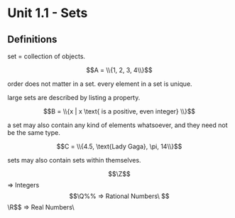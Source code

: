 # Unit 1.1 - Sets

## Definitions

set = collection of objects.

$$A = \\{1, 2, 3, 4\\}$$

order does not matter in a set.
every element in a set is unique. 

large sets are described by listing a property.

$$B = \\{x | x \text{ is a positive, even integer} \\}$$

a set may also contain any kind of elements whatsoever, and they need not be the same type.

$$C = \\{4.5, \text{Lady Gaga}, \pi, 14\\}$$

sets may also contain sets within themselves.

$$\Z$$ => Integers\
$$\Q%% => Rational Numbers\
$$\R$$ => Real Numbers\

